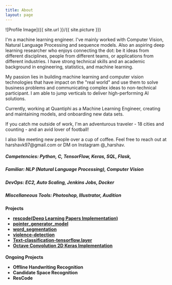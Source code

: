 ```yaml
---
title: About
layout: page
---
```

![Profile Image]({{ site.url }}/{{ site.picture }})
<p>I'm a machine learning engineer. I've mainly worked with Computer Vision, Natural Language Processing and sequence models. Also an aspiring deep learning researcher who enjoys connecting the dot: be it ideas from different disciplines, people from different teams, or applications from different industries. I have strong technical skills and an academic background in engineering, statistics, and machine learning.

<p>My passion lies in building machine learning and computer vision technologies that have impact on the "real world" and use them to solve business problems and communicating complex ideas to non-technical participant. I am able to jump verticals to deliver high-performing AI solutions.

<p>Currently, working at Quantiphi as a Machine Learning Engineer, creating and maintaining models,  and onboarding new data sets.

<p>If you catch me outside of work, I'm an adventurous traveler - 18 cities and counting - and an avid lover of football!

<p>I also like meeting new people over a cup of coffee. Feel free to reach out at harshavk97@gmail.com or DM on Instagram @_harshav.

<h5>Competencies: Python, C, TensorFlow, Keras, SQL, Flask, 
<h5>Familiar: NLP (Natural Language Processing), Computer Vision
<h5>DevOps: EC2, Auto Scaling, Jenkins Jobs, Docker</h5>

<h5> Miscellaneous Tools: Photoshop, Illustrator, Audition</h5>

<h4>Projects
<ul>
	<li><a href="https://github.com/harshavkumar/rescode">rescode(Deep Learning Papers Implementation)</a></li>
	<li><a href="https://github.com/harshavkumar/pointer_generator_model">pointer_generator_model</a></li>
	<li><a href="https://github.com/harshavkumar/word_segmentation">word_segmentation</a></li>
	<li><a href="https://github.com/harshavkumar/violence-detection">violence-detection</a></li>
	<li><a href="https://github.com/harshavkumar/Text-classification-tensorflow.layer">Text-classification-tensorflow.layer</a></li>
    <li><a href="https://github.com/harshavkumar/octave_2d_keras">Octave Convolution 2D Keras Implementation</a></li>
</ul></h4>


<h4> Ongoing Projects 
<ul>
    <li> Offline Handwriting Recognition</li>
    <li> Candidate Space Recognition</li>
	<li> ResCode</li>
</ul></h4>
